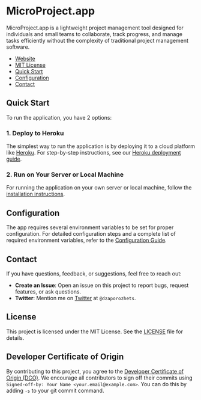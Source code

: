 # MicroProject.app

MicroProject.app is a lightweight project management tool designed for individuals and small teams to collaborate, track progress, and manage tasks efficiently without the complexity of traditional project management software.

* [Website](https://about.microproject.app/)
* [MIT License](LICENSE)
* [Quick Start](#quick-start)
* [Configuration](docs/CONFIG.md)
* [Contact](#contact)

## Quick Start

To run the application, you have 2 options:

### 1. Deploy to Heroku

The simplest way to run the application is by deploying it to a cloud platform like [Heroku](https://www.heroku.com/). For step-by-step instructions, see our [Heroku deployment guide](docs/HEROKU.md).

### 2. Run on Your Server or Local Machine

For running the application on your own server or local machine, follow the [installation instructions](docs/INSTALL.md).

## Configuration

The app requires several environment variables to be set for proper configuration. For detailed configuration steps and a complete list of required environment variables, refer to the [Configuration Guide](docs/CONFIG.md).

## Contact

If you have questions, feedback, or suggestions, feel free to reach out:

* **Create an Issue**: Open an issue on this project to report bugs, request features, or ask questions.
* **Twitter**: Mention me on [Twitter](https://x.com/dzaporozhets) at `@dzaporozhets`.

## License

This project is licensed under the MIT License. See the [LICENSE](LICENSE) file for details.

## Developer Certificate of Origin

By contributing to this project, you agree to the [Developer Certificate of Origin (DCO)](DCO). We encourage all contributors to sign off their commits using `Signed-off-by: Your Name <your.email@example.com>`. You can do this by adding `-s` to your git commit command.

